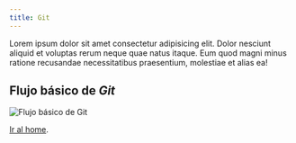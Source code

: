 ```yaml
---
title: Git
---
```


Lorem ipsum dolor sit amet consectetur adipisicing elit. Dolor nesciunt aliquid et voluptas rerum neque quae natus itaque. Eum quod magni minus ratione recusandae necessitatibus praesentium, molestiae et alias ea!

## Flujo básico de _Git_

![Flujo básico de Git](https://jonmircha.com/img/blog/git-flow.png)

[Ir al home](/).

